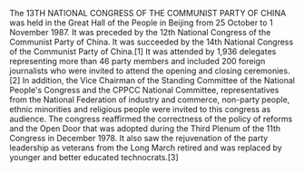 The 13TH NATIONAL CONGRESS OF THE COMMUNIST PARTY OF CHINA was held in the Great Hall of the People in Beijing from 25 October to 1 November 1987. It was preceded by the 12th National Congress of the Communist Party of China. It was succeeded by the 14th National Congress of the Communist Party of China.[1] It was attended by 1,936 delegates representing more than 46 party members and included 200 foreign journalists who were invited to attend the opening and closing ceremonies.[2] In addition, the Vice Chairman of the Standing Committee of the National People's Congress and the CPPCC National Committee, representatives from the National Federation of industry and commerce, non-party people, ethnic minorities and religious people were invited to this congress as audience. The congress reaffirmed the correctness of the policy of reforms and the Open Door that was adopted during the Third Plenum of the 11th Congress in December 1978. It also saw the rejuvenation of the party leadership as veterans from the Long March retired and was replaced by younger and better educated technocrats.[3]
